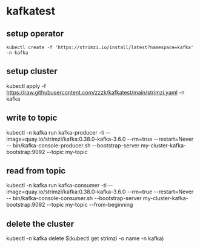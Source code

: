 # k a f k a t e s t 

## setup operator

```
kubectl create -f 'https://strimzi.io/install/latest?namespace=kafka' -n kafka
```

## setup cluster

kubectl apply -f https://raw.githubusercontent.com/zzzk/kafkatest/main/strimzi.yaml -n kafka 

## write to topic

kubectl -n kafka run kafka-producer -ti --image=quay.io/strimzi/kafka:0.38.0-kafka-3.6.0 --rm=true --restart=Never -- bin/kafka-console-producer.sh --bootstrap-server my-cluster-kafka-bootstrap:9092 --topic my-topic

## read from topic

kubectl -n kafka run kafka-consumer -ti --image=quay.io/strimzi/kafka:0.38.0-kafka-3.6.0 --rm=true --restart=Never -- bin/kafka-console-consumer.sh --bootstrap-server my-cluster-kafka-bootstrap:9092 --topic my-topic --from-beginning

## delete the cluster

kubectl -n kafka delete $(kubectl get strimzi -o name -n kafka)

